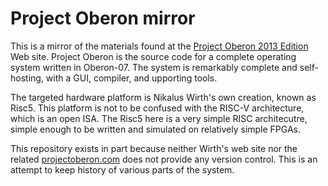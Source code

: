 # Project Oberon mirror

This is a mirror of the materials found at the
[Project Oberon 2013 Edition](http://people.inf.ethz.ch/wirth/ProjectOberon/index.html)
Web site. Project Oberon is the source code for a complete operating system
written in Oberon-07. The system is remarkably complete and self-hosting, with a
GUI, compiler, and upporting tools.

The targeted hardware platform is Nikalus Wirth's own creation, known as Risc5.
This platform is not to be confused with the RISC-V architecture, which is an
open ISA. The Risc5 here is a very simple RISC architecutre, simple enough to be
written and simulated on relatively simple FPGAs.

This repository exists in part because neither Wirth's web site nor the related
[projectoberon.com](http://projectoberon.com) does not provide any version
control. This is an attempt to keep history of various parts of the system.
